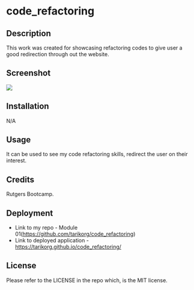 # code_refactoring

## Description

This work was created for showcasing refactoring codes to give user a good redirection through out the website.

## Screenshot
 <image src="./assets/images/website-view2.png">

## Installation

N/A

## Usage

It can be used to see my code refactoring skills, redirect the user on their interest.

## Credits

Rutgers Bootcamp.

## Deployment
- Link to my repo - Module 01(https://github.com/tarikorg/code_refactoring)
- Link to deployed application - https://tarikorg.github.io/code_refactoring/

## License

Please refer to the LICENSE in the repo which, is the MIT license.
